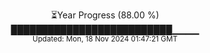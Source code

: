<p align="center">
⏳Year Progress (88.00 %) <br>
██████████████████████████▁▁▁▁ <br>
<sub>Updated: Mon, 18 Nov 2024 01:47:21 GMT</sub>
</p>

